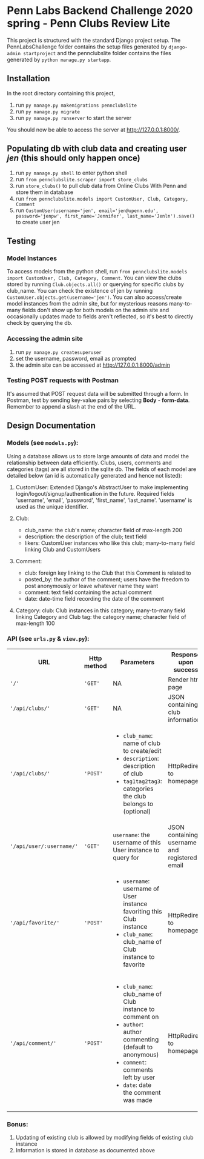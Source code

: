 # Penn Labs Backend Challenge 2020 spring - Penn Clubs Review Lite

This project is structured with the standard Django project setup. The PennLabsChallenge folder contains the setup files generated by `django-admin startproject` and the pennclubslite folder contains the files generated by `python manage.py startapp`.

## Installation
In the root directory containing this project,
1. run `py manage.py makemigrations pennclubslite`
2. run `py manage.py migrate`
3. run `py manage.py runserver` to start the server

You should now be able to access the server at http://127.0.0.1:8000/.

## Populating db with club data and creating user *jen* (this should only happen once)
1. run `py manage.py shell` to enter python shell
2. run `from pennclubslite.scraper import store_clubs`
3. run `store_clubs()` to pull club data from Online Clubs With Penn and store them in database
4. run `from pennclubslite.models import CustomUser, Club, Category, Comment`
5. run `CustomUser(username='jen', email='jen@upenn.edu', password='jenpw', first_name='Jennifer', last_name='Jenln').save()` to create user jen

## Testing
### Model Instances
To access models from the python shell, run `from pennclubslite.models import CustomUser, Club, Category, Comment`. 
You can view the clubs stored by running `Club.objects.all()` or querying for specific clubs by club_name. You can check the existence of jen by running `CustomUser.objects.get(username='jen')`. You can also access/create model instances from the admin site, but for mysterious reasons many-to-many fields don't show up for both models on the admin site and occasionally updates made to fields aren't reflected, so it's best to directly check by querying the db.

### Accessing the admin site
1. run `py manage.py createsuperuser`
2. set the username, password, email as prompted
3. the admin site can be accessed at http://127.0.0.1:8000/admin

### Testing POST requests with Postman
It's assumed that POST request data will be submitted through a form. In Postman, test by sending key-value pairs 
by selecting **Body** - **form-data**. Remember to append a slash at the end of the URL. 

## Design Documentation
### Models (see `models.py`):
Using a database allows us to store large amounts of data and model the relationship between data efficiently. Clubs, users, comments and categories (tags) are all stored in the sqlite db. The fields of each model are detailed below (an id is automatically generated and hence not listed):

1. CustomUser:
    Extended Django's AbstractUser to make implementing login/logout/signup/authentication in the future. Required fields 'username', 'email', 'password', 'first_name', 'last_name'. 'username' is used as the unique identifier.

2. Club:
    - club_name: the club's name; character field of max-length 200
    - description: the description of the club; text field
    - likers: CustomUser instances who like this club; many-to-many field linking Club and CustomUsers

3. Comment:
    - club: foreign key linking to the Club that this Comment is related to
    - posted_by: the author of the comment; users have the freedom to post anonymously or leave whatever name they want
    - comment: text field containing the actual comment
    - date: date-time field recording the date of the comment

4. Category:
    club: Club instances in this category; many-to-many field linking Category and Club
    tag: the category name; character field of max-length 100

### API (see `urls.py` & `view.py`):

<table>
    <tr>
        <th>URL</th>
        <th>Http method</th>
        <th>Parameters</th>
        <th>Response upon success</th>
    </tr>
    <tr>
        <td><code>'/'</code></td>
        <td><code>'GET'</code></td>
        <td>NA</td>
        <td>Render html page</td>
    </tr>
    <tr>
        <td><code>'/api/clubs/'</code></td>
        <td><code>'GET'</code></td>
        <td>NA</td>
        <td>JSON containing club information</td> 
    </tr>
    <tr>
        <td><code>'/api/clubs/'</code></td>
        <td><code>'POST'</code></td>
        <td>
            <ul>
                <li><code>club_name</code>: name of club to create/edit</li>
                <li><code>description</code>: description of club</li>
                <li><code>tag1</code><code>tag2</code><code>tag3</code>: categories the club belongs to (optional)</li>
            </ul>
        </td>
        <td>HttpRedirect to homepage</td> 
    </tr>
    <tr>
        <td><code>'/api/user/:username/'</code></td>
        <td><code>'GET'</code></td>
        <td><code>username</code>: the username of this User instance to query for</td>
        <td>JSON containing username and registered email</td> 
    </tr>
    <tr>
        <td><code>'/api/favorite/'</code></td>
        <td><code>'POST'</code></td>
        <td>
            <ul>
                <li><code>username</code>: username of User instance favoriting this Club instance</li>
                <li><code>club_name</code>: club_name of Club instance to favorite</li>
            </ul>
        </td>
        <td>HttpRedirect to homepage</td> 
    </tr>
    <tr>
        <td><code>'/api/comment/'</code></td>
        <td><code>'POST'</code></td>
        <td>
            <ul>
                <li><code>club_name</code>: club_name of Club instance to comment on</li>
                <li><code>author</code>: author commenting (default to anonymous)</li>
                <li><code>comment</code>: comments left by user</li>
                <li><code>date</code>: date the comment was made</li>
            </ul>
        </td>
        <td>HttpRedirect to homepage</td> 
    </tr>
</table>


### Bonus:
1. Updating of existing club is allowed by modifying fields of existing club instance
2. Information is stored in database as documented above

